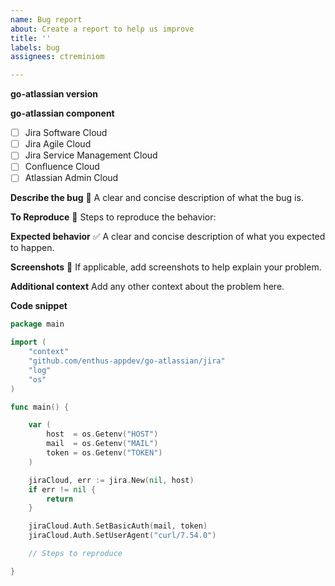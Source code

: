 ```yaml
---
name: Bug report
about: Create a report to help us improve
title: ''
labels: bug
assignees: ctreminiom

---
```


**go-atlassian version**


**go-atlassian component**
- [ ] Jira Software Cloud
- [ ] Jira Agile Cloud
- [ ] Jira Service Management Cloud 
- [ ] Confluence Cloud
- [ ] Atlassian Admin Cloud

**Describe the bug** :bug:
A clear and concise description of what the bug is.

**To Reproduce** :construction: 
Steps to reproduce the behavior:

**Expected behavior** :white_check_mark: 
A clear and concise description of what you expected to happen.

**Screenshots** :page_facing_up: 
If applicable, add screenshots to help explain your problem.

**Additional context**
Add any other context about the problem here.

**Code snippet**
```go
package main

import (
	"context"
	"github.com/enthus-appdev/go-atlassian/jira"
	"log"
	"os"
)

func main() {

	var (
		host  = os.Getenv("HOST")
		mail  = os.Getenv("MAIL")
		token = os.Getenv("TOKEN")
	)

	jiraCloud, err := jira.New(nil, host)
	if err != nil {
		return
	}

	jiraCloud.Auth.SetBasicAuth(mail, token)
	jiraCloud.Auth.SetUserAgent("curl/7.54.0")

	// Steps to reproduce

}
```
